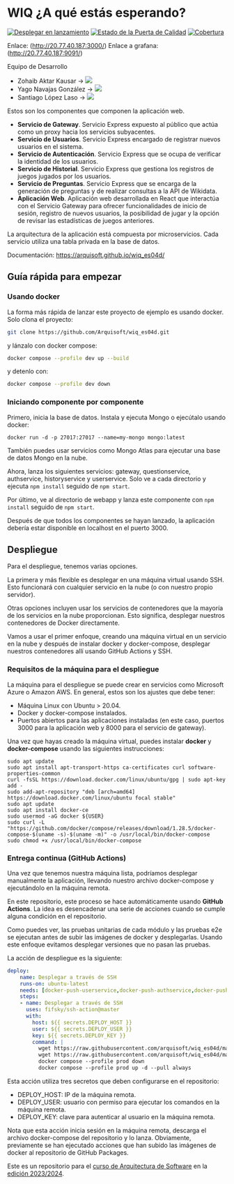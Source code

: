 # WIQ ¿A qué estás esperando?

[![Desplegar en lanzamiento](https://github.com/Arquisoft/wiq_es04d/actions/workflows/release.yml/badge.svg)](https://github.com/Arquisoft/wiq_es04d/actions/workflows/release.yml)
[![Estado de la Puerta de Calidad](https://sonarcloud.io/api/project_badges/measure?project=Arquisoft_wiq_es04d&metric=alert_status)](https://sonarcloud.io/summary/new_code?id=Arquisoft_wiq_es04d)
[![Cobertura](https://sonarcloud.io/api/project_badges/measure?project=Arquisoft_wiq_es04d&metric=coverage)](https://sonarcloud.io/summary/new_code?id=Arquisoft_wiq_es04d)

Enlace: (http://20.77.40.187:3000/)
Enlace a grafana: (http://20.77.40.187:9091/)

Equipo de Desarrollo
- Zohaib Aktar Kausar -> <a href="https://github.com/Verzidee"><img src="https://img.shields.io/badge/perfil-Verzidee-black"></a> 
- Yago Navajas González -> <a href="https://github.com/yagonavajas"><img src="https://img.shields.io/badge/perfil-yagonavajas-purple"></a> 
- Santiago López Laso -> <a href="https://github.com/Santiago21112001"><img src="https://img.shields.io/badge/perfil-Santiago21112001-green"></a>

Estos son los componentes que componen la aplicación web.

- **Servicio de Gateway**. Servicio Express expuesto al público que actúa como un proxy hacia los servicios subyacentes.
- **Servicio de Usuarios**. Servicio Express encargado de registrar nuevos usuarios en el sistema.
- **Servicio de Autenticación**. Servicio Express que se ocupa de verificar la identidad de los usuarios.
- **Servicio de Historial**. Servicio Express que gestiona los registros de juegos jugados por los usuarios.
- **Servicio de Preguntas**. Servicio Express que se encarga de la generación de preguntas y de realizar consultas a la API de Wikidata.
- **Aplicación Web**. Aplicación web desarrollada en React que interactúa con el Servicio Gateway para ofrecer funcionalidades de inicio de sesión, registro de nuevos usuarios, la posibilidad de jugar y la opción de revisar las estadísticas de juegos anteriores.

La arquitectura de la aplicación está compuesta por microservicios. Cada servicio utiliza una tabla privada en la base de datos.

Documentación: https://arquisoft.github.io/wiq_es04d/

## Guía rápida para empezar

### Usando docker

La forma más rápida de lanzar este proyecto de ejemplo es usando docker. Solo clona el proyecto:

```sh
git clone https://github.com/Arquisoft/wiq_es04d.git
```

y lánzalo con docker compose:

```sh
docker compose --profile dev up --build
```

y detenlo con:

```sh
docker compose --profile dev down
```

### Iniciando componente por componente

Primero, inicia la base de datos. Instala y ejecuta Mongo o ejecútalo usando docker:

```docker run -d -p 27017:27017 --name=my-mongo mongo:latest```

También puedes usar servicios como Mongo Atlas para ejecutar una base de datos Mongo en la nube.

Ahora, lanza los siguientes servicios: gateway, questionservice, authservice, historyservice y userservice. Solo ve a cada directorio y ejecuta `npm install` seguido de `npm start`.

Por último, ve al directorio de webapp y lanza este componente con `npm install` seguido de `npm start`.

Después de que todos los componentes se hayan lanzado, la aplicación debería estar disponible en localhost en el puerto 3000.

## Despliegue

Para el despliegue, tenemos varias opciones.

La primera y más flexible es desplegar en una máquina virtual usando SSH. Esto funcionará con cualquier servicio en la nube (o con nuestro propio servidor).

Otras opciones incluyen usar los servicios de contenedores que la mayoría de los servicios en la nube proporcionan. Esto significa, desplegar nuestros contenedores de Docker directamente.

Vamos a usar el primer enfoque, creando una máquina virtual en un servicio en la nube y después de instalar docker y docker-compose, desplegar nuestros contenedores allí usando GitHub Actions y SSH.

### Requisitos de la máquina para el despliegue

La máquina para el despliegue se puede crear en servicios como Microsoft Azure o Amazon AWS. En general, estos son los ajustes que debe tener:

- Máquina Linux con Ubuntu > 20.04.
- Docker y docker-compose instalados.
- Puertos abiertos para las aplicaciones instaladas (en este caso, puertos 3000 para la aplicación web y 8000 para el servicio de gateway).

Una vez que hayas creado la máquina virtual, puedes instalar **docker** y **docker-compose** usando las siguientes instrucciones:

```ssh
sudo apt update
sudo apt install apt-transport-https ca-certificates curl software-properties-common
curl -fsSL https://download.docker.com/linux/ubuntu/gpg | sudo apt-key add -
sudo add-apt-repository "deb [arch=amd64] https://download.docker.com/linux/ubuntu focal stable"
sudo apt update
sudo apt install docker-ce
sudo usermod -aG docker ${USER}
sudo curl -L "https://github.com/docker/compose/releases/download/1.28.5/docker-compose-$(uname -s)-$(uname -m)" -o /usr/local/bin/docker-compose
sudo chmod +x /usr/local/bin/docker-compose
```

### Entrega continua (GitHub Actions)

Una vez que tenemos nuestra máquina lista, podríamos desplegar manualmente la aplicación, llevando nuestro archivo docker-compose y ejecutándolo en la máquina remota.

En este repositorio, este proceso se hace automáticamente usando **GitHub Actions**. La idea es desencadenar una serie de acciones cuando se cumple alguna condición en el repositorio.

Como puedes ver, las pruebas unitarias de cada módulo y las pruebas e2e se ejecutan antes de subir las imágenes de docker y desplegarlas. Usando este enfoque evitamos desplegar versiones que no pasan las pruebas.

La acción de despliegue es la siguiente:

```yml
deploy:
    name: Desplegar a través de SSH
    runs-on: ubuntu-latest
    needs: [docker-push-userservice,docker-push-authservice,docker-push-gatewayservice,docker-push-webapp]
    steps:
    - name: Desplegar a través de SSH
      uses: fifsky/ssh-action@master
      with:
        host: ${{ secrets.DEPLOY_HOST }}
        user: ${{ secrets.DEPLOY_USER }}
        key: ${{ secrets.DEPLOY_KEY }}
        command: |
          wget https://raw.githubusercontent.com/arquisoft/wiq_es04d/master/docker-compose.yml -O docker-compose.yml
          wget https://raw.githubusercontent.com/arquisoft/wiq_es04d/master/.env -O .env
          docker compose --profile prod down
          docker compose --profile prod up -d --pull always
```

Esta acción utiliza tres secretos que deben configurarse en el repositorio:
- DEPLOY_HOST: IP de la máquina remota.
- DEPLOY_USER: usuario con permiso para ejecutar los comandos en la máquina remota.
- DEPLOY_KEY: clave para autenticar al usuario en la máquina remota.

Nota que esta acción inicia sesión en la máquina remota, descarga el archivo docker-compose del repositorio y lo lanza.
Obviamente, previamente se han ejecutado acciones que han subido las imágenes de docker al repositorio de GitHub Packages.

Este es un repositorio para el [curso de Arquitectura de Software](http://arquisoft.github.io/) en la [edición 2023/2024](https://arquisoft.github.io/course2324.html).
